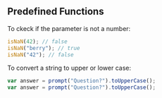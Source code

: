 ## Predefined Functions 
To ckeck if the parameter is not a number:
```javascript
isNaN(42); // false
isNaN("berry"); // true
isNaN("42"); // false
```
To convert a string to upper or lower case:
```javascript
var answer = prompt("Question?").toUpperCase();
var answer = prompt("Question?").toUpperCase();
```
